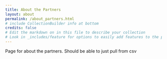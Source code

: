 ```yaml
---
title: About the Partners
layout: about
permalink: /about_partners.html
# include CollectionBuilder info at bottom
credits: false
# Edit the markdown on in this file to describe your collection
# Look in _includes/feature for options to easily add features to the page
---
```


Page for about the partners. Should be able to just pull from csv




